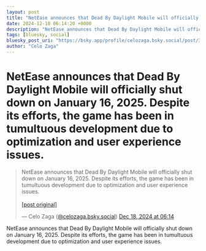 ```yaml
---
layout: post
title: "NetEase announces that Dead By Daylight Mobile will officially shut down on January 16, 2025. Despite its efforts, the game has been in tumultuous development due to optimization and user experience issues."
date: 2024-12-18 06:14:20 +0000
description: "NetEase announces that Dead By Daylight Mobile will officially shut down on January 16, 2025. Despite its efforts, the game has been in tumultuous devel..."
tags: [bluesky, social]
bluesky_post_uri: "https://bsky.app/profile/celozaga.bsky.social/post/3ldkpdfnors2s"
author: "Celo Zaga"
---
```


<h1 class="bluesky-post-title">NetEase announces that Dead By Daylight Mobile will officially shut down on January 16, 2025. Despite its efforts, the game has been in tumultuous development due to optimization and user experience issues.</h1>


<blockquote class="bluesky-embed" data-bluesky-uri="at://did:plc:lmh6rennptq77inaztnovw4b/app.bsky.feed.post/3ldkpdfnors2s" data-bluesky-embed-color-mode="system">
<p lang="">NetEase announces that Dead By Daylight Mobile will officially shut down on January 16, 2025. Despite its efforts, the game has been in tumultuous development due to optimization and user experience issues.<br><br><a href="https://bsky.app/profile/celozaga.bsky.social/post/3ldkpdfnors2s">[post original]</a></p>
&mdash; Celo Zaga (<a href="https://bsky.app/profile/did:plc:lmh6rennptq77inaztnovw4b">@celozaga.bsky.social</a>) <a href="https://bsky.app/profile/celozaga.bsky.social/post/3ldkpdfnors2s">Dec 18, 2024 at 06:14</a>
</blockquote>
<script async src="https://embed.bsky.app/static/embed.js" charset="utf-8"></script>


<p class="bluesky-post-description">NetEase announces that Dead By Daylight Mobile will officially shut down on January 16, 2025. Despite its efforts, the game has been in tumultuous development due to optimization and user experience issues.</p>
